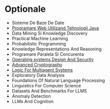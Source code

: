 # Optionale

- Sisteme De Baze De Date
- [Programare Web Utilizand Tehnologii Java](https://github.com/FMI-Materials/FMI-Master-BDTS-Materials/tree/main/Year%20I/Semester%20I/Programare%20Web%20Utilizand%20Tehnologii%20Java)
- Data Mining Si Knowledge Discovery
- Practical Machine Learning
- Probabilistic Programming
- Knowledge Representations And Reasoning
- Programare Paralela Si Concurenta
- [Operating systems Design And Security](https://github.com/FMI-Materials/FMI-Master-SAL-Materials/tree/main/Year%20I/Semester%20I/Operating%20Systems%20Design%20And%20Security)
- [Advanced Cryptography](https://github.com/FMI-Materials/FMI-Master-SAL-Materials/tree/main/Year%20I/Semester%20I/Advanced%20Cryptography)
- [Logic For Multiagent Systems](https://github.com/FMI-Materials/FMI-Master-SAL-Materials/tree/main/Year%20I/Semester%20I/Logic%20For%20Multiagent%20Systems)
- Exploratory Data Analysis
- Foundations Of Natural Language Processing
- Linguistics For Computer Science
- Datasets And Benchmarks For LLMS
- Anomaly Detection
- LLMs And Cognition
